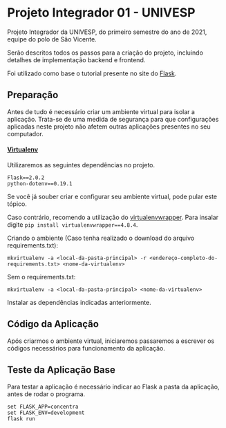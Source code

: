 # **Projeto Integrador 01 - UNIVESP**

Projeto Integrador da UNIVESP, do primeiro semestre do ano de 2021, equipe do polo de São Vicente.

Serão descritos todos os passos para a criação do projeto, 
incluindo detalhes de implementação backend e frontend.

Foi utilizado como base o tutorial presente no site do [Flask](https://flask.palletsprojects.com/en/2.0.x/tutorial/). 

## Preparação

Antes de tudo é necessário criar um ambiente virtual para isolar a aplicação.
Trata-se de uma medida de segurança para que configurações aplicadas neste projeto
não afetem outras aplicações presentes no seu computador.

#### [Virtualenv](https://virtualenvwrapper.readthedocs.io/en/latest/command_ref.html)

Utilizaremos as seguintes dependências no projeto.

```
Flask==2.0.2
python-dotenv==0.19.1
```

Se você já souber criar e configurar seu ambiente virtual, pode pular este tópico.

Caso contrário, recomendo a utilização do [virtualenvwrapper](https://pypi.org/project/virtualenvwrapper/4.8.4/).
Para insalar digite `pip install virtualenvwrapper==4.8.4`.

Criando o ambiente (Caso tenha realizado o download do arquivo requirements.txt):

`mkvirtualenv -a <local-da-pasta-principal> -r <endereço-completo-do-requirements.txt> <nome-da-virtualenv>`

Sem o requirements.txt:

`mkvirtualenv -a <local-da-pasta-principal> <nome-da-virtualenv>`

Instalar as dependências indicadas anteriormente.


## Código da Aplicação

Após criarmos o ambiente virtual, iniciaremos passaremos a escrever os 
códigos necessários para funcionamento da aplicação.



## Teste da Aplicação Base

Para testar a aplicação é necessário indicar ao Flask a pasta da aplicação, antes de rodar o programa.

```
set FLASK_APP=concentra
set FLASK_ENV=development
flask run
```

